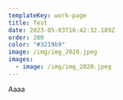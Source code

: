 ```yaml
---
templateKey: work-page
title: Test
date: 2023-05-03T16:42:32.189Z
order: 200
color: "#3219b9"
image: /img/img_2020.jpeg
images:
  - image: /img/img_2020.jpeg
---
```

Aaaa